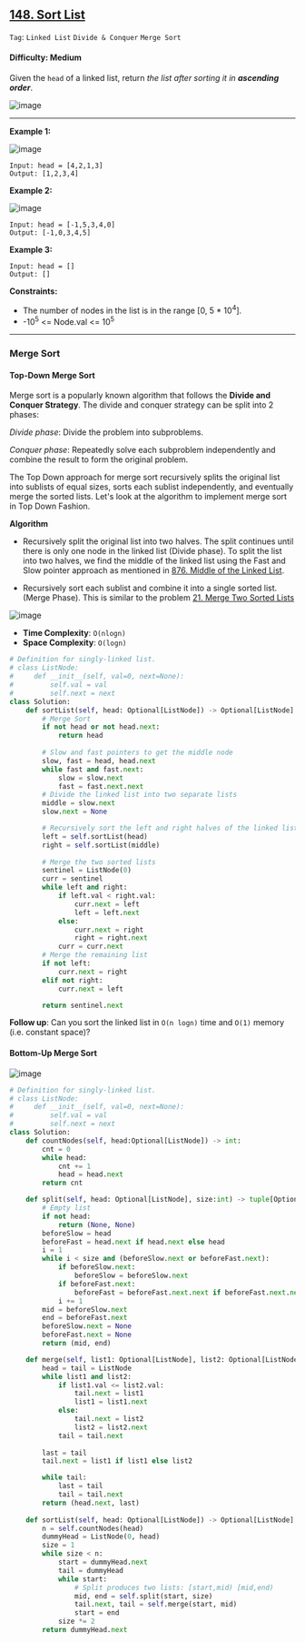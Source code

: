 ## [148. Sort List](https://leetcode.com/problems/sort-list/)

```Tag```: ```Linked List``` ```Divide & Conquer``` ```Merge Sort```

#### Difficulty: Medium

Given the ```head``` of a linked list, return _the list after sorting it in __ascending order___.

![image](https://user-images.githubusercontent.com/35042430/222935430-ccdef565-bfa0-40ab-ab35-e7e07d41bc99.png)

---

__Example 1:__

![image](https://assets.leetcode.com/uploads/2020/09/14/sort_list_1.jpg)
```
Input: head = [4,2,1,3]
Output: [1,2,3,4]
```

__Example 2:__

![image](https://assets.leetcode.com/uploads/2020/09/14/sort_list_2.jpg)
```
Input: head = [-1,5,3,4,0]
Output: [-1,0,3,4,5]
```

__Example 3:__
```
Input: head = []
Output: []
```

__Constraints:__

- The number of nodes in the list is in the range [0, 5 * 10<sup>4</sup>].
- -10<sup>5</sup> <= Node.val <= 10<sup>5</sup>
 
---

### Merge Sort

#### Top-Down Merge Sort

Merge sort is a popularly known algorithm that follows the __Divide and Conquer Strategy__. The divide and conquer strategy can be split into 2 phases:

_Divide phase_: Divide the problem into subproblems.

_Conquer phase_: Repeatedly solve each subproblem independently and combine the result to form the original problem.

The Top Down approach for merge sort recursively splits the original list into sublists of equal sizes, sorts each sublist independently, and eventually merge the sorted lists. Let's look at the algorithm to implement merge sort in Top Down Fashion.

__Algorithm__

- Recursively split the original list into two halves. The split continues until there is only one node in the linked list (Divide phase). To split the list into two halves, we find the middle of the linked list using the Fast and Slow pointer approach as mentioned in [876. Middle of the Linked List](https://leetcode.com/problems/middle-of-the-linked-list/).

- Recursively sort each sublist and combine it into a single sorted list. (Merge Phase). This is similar to the problem [21. Merge Two Sorted Lists](https://leetcode.com/problems/merge-two-sorted-lists/)

![image](https://leetcode.com/problems/sort-list/Figures/148/topDown_merge_sort.png)

- __Time Complexity__: ```O(nlog⁡n)```
- __Space Complexity__: ```O(log⁡n)```

```Python
# Definition for singly-linked list.
# class ListNode:
#     def __init__(self, val=0, next=None):
#         self.val = val
#         self.next = next
class Solution:
    def sortList(self, head: Optional[ListNode]) -> Optional[ListNode]:
        # Merge Sort
        if not head or not head.next:
            return head
        
        # Slow and fast pointers to get the middle node
        slow, fast = head, head.next
        while fast and fast.next:
            slow = slow.next
            fast = fast.next.next
        # Divide the linked list into two separate lists
        middle = slow.next
        slow.next = None

        # Recursively sort the left and right halves of the linked list
        left = self.sortList(head)
        right = self.sortList(middle)
        
        # Merge the two sorted lists
        sentinel = ListNode(0)
        curr = sentinel
        while left and right:
            if left.val < right.val:
                curr.next = left
                left = left.next
            else:
                curr.next = right
                right = right.next
            curr = curr.next
        # Merge the remaining list
        if not left:
            curr.next = right
        elif not right:
            curr.next = left

        return sentinel.next
```

__Follow up__: Can you sort the linked list in ```O(n logn)``` time and ```O(1)``` memory (i.e. constant space)?

#### Bottom-Up Merge Sort

![image](https://leetcode.com/problems/sort-list/Figures/148/bottom_up_merge_sort.png)

```Python
# Definition for singly-linked list.
# class ListNode:
#     def __init__(self, val=0, next=None):
#         self.val = val
#         self.next = next
class Solution:
    def countNodes(self, head:Optional[ListNode]) -> int:
        cnt = 0
        while head:
            cnt += 1
            head = head.next
        return cnt

    def split(self, head: Optional[ListNode], size:int) -> tuple[Optional[ListNode], Optional[ListNode]]:
        # Empty list
        if not head:
            return (None, None)      
        beforeSlow = head
        beforeFast = head.next if head.next else head
        i = 1
        while i < size and (beforeSlow.next or beforeFast.next):
            if beforeSlow.next:
                beforeSlow = beforeSlow.next
            if beforeFast.next:
                beforeFast = beforeFast.next.next if beforeFast.next.next else beforeFast.next
            i += 1
        mid = beforeSlow.next
        end = beforeFast.next
        beforeSlow.next = None
        beforeFast.next = None
        return (mid, end)

    def merge(self, list1: Optional[ListNode], list2: Optional[ListNode]) -> tuple[Optional[ListNode], Optional[ListNode]]:
        head = tail = ListNode
        while list1 and list2:
            if list1.val <= list2.val:
                tail.next = list1
                list1 = list1.next
            else:
                tail.next = list2
                list2 = list2.next
            tail = tail.next
        
        last = tail
        tail.next = list1 if list1 else list2

        while tail:
            last = tail
            tail = tail.next
        return (head.next, last)
    
    def sortList(self, head: Optional[ListNode]) -> Optional[ListNode]:
        n = self.countNodes(head)
        dummyHead = ListNode(0, head)
        size = 1
        while size < n:
            start = dummyHead.next
            tail = dummyHead
            while start:
                # Split produces two lists: [start,mid) [mid,end)
                mid, end = self.split(start, size)
                tail.next, tail = self.merge(start, mid)
                start = end
            size *= 2
        return dummyHead.next
```
